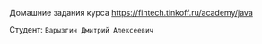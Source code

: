Домашние задания курса https://fintech.tinkoff.ru/academy/java

Студент: `Варызгин Дмитрий Алексеевич`
